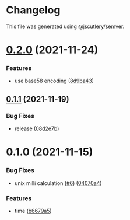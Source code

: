 # Changelog

This file was generated using [@jscutlery/semver](https://github.com/jscutlery/semver).

# [0.2.0](https://github.com/chronark/libs/compare/time-0.1.1...time-0.2.0) (2021-11-24)

### Features

- use base58 encoding ([8d9ba43](https://github.com/chronark/libs/commit/8d9ba43585fcf045a4bda32408d0d781599feb7f))

## [0.1.1](https://github.com/chronark/libs/compare/time-0.1.0...time-0.1.1) (2021-11-19)

### Bug Fixes

- release ([08d2e7b](https://github.com/chronark/libs/commit/08d2e7b5b37c695f7251c3223486fe1af755eab6))

# 0.1.0 (2021-11-15)

### Bug Fixes

- unix milli calculation ([#6](https://github.com/chronark/libs/issues/6)) ([04070a4](https://github.com/chronark/libs/commit/04070a4fb44ed237584cf4aaf484c251f924a57b))

### Features

- time ([b6679a5](https://github.com/chronark/libs/commit/b6679a576d3711ca9a4e08679bafd87569b010a3))

